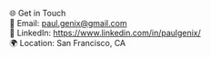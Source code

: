 



🌐 Get in Touch  
📧 Email: paul.genix@gmail.com  
🔗 LinkedIn: https://www.linkedin.com/in/paulgenix/  
🌍 Location: San Francisco, CA  
